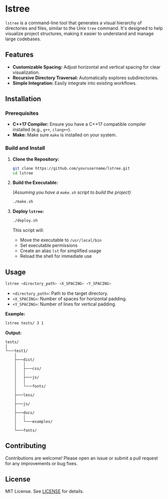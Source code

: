 # lstree

`lstree` is a command-line tool that generates a visual hierarchy of directories and files, similar to the Unix `tree` command. It's designed to help visualize project structures, making it easier to understand and manage large codebases.

## Features

- **Customizable Spacing:** Adjust horizontal and vertical spacing for clear visualization.
- **Recursive Directory Traversal:** Automatically explores subdirectories.
- **Simple Integration:** Easily integrate into existing workflows.

## Installation

### Prerequisites

- **C++17 Compiler:** Ensure you have a C++17 compatible compiler installed (e.g., `g++`, `clang++`).
- **Make:** Make sure `make` is installed on your system.

### Build and Install

1. **Clone the Repository:**

   ```bash
   git clone https://github.com/yourusername/lstree.git
   cd lstree
   ```

2. **Build the Executable:**

   *(Assuming you have a `make.sh` script to build the project)*

   ```bash
   ./make.sh
   ```

3. **Deploy `lstree`:**

   ```bash
   ./deploy.sh
   ```

   This script will:
   - Move the executable to `/usr/local/bin`
   - Set executable permissions
   - Create an alias `lst` for simplified usage
   - Reload the shell for immediate use

## Usage

```bash
lstree <directory_path> <X_SPACING> <Y_SPACING>
```

- `<directory_path>`: Path to the target directory.
- `<X_SPACING>`: Number of spaces for horizontal padding.
- `<Y_SPACING>`: Number of lines for vertical padding.

**Example:**

```bash
lstree tests/ 3 1
```

**Output:**

```
tests/
│
└───test1/
    │
    ├───dist/
    │   │
    │   ├───css/
    │   │
    │   ├───js/
    │   │
    │   └───fonts/
    │
    ├───less/
    │
    ├───js/
    │
    ├───docs/
    │   │
    │   └───examples/
    │
    └───fonts/
```

## Contributing

Contributions are welcome! Please open an issue or submit a pull request for any improvements or bug fixes.

## License

MIT License. See [LICENSE](LICENSE) for details.